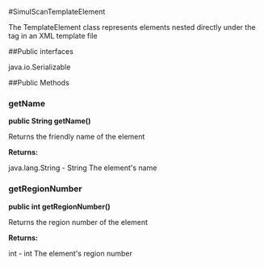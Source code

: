 #SimulScanTemplateElement

The TemplateElement class represents elements nested directly under the tag in 
 an XML template file

##Public interfaces

java.io.Serializable

##Public Methods

### getName

**public String getName()**

Returns the friendly name of the element

**Returns:**

java.lang.String - String 
 			The element's name

### getRegionNumber

**public int getRegionNumber()**

Returns the region number of the element

**Returns:**

int - int
 			The element's region number


